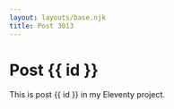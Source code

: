 ```yaml
---
layout: layouts/base.njk
title: Post 3013
---
```


# Post {{ id }}

This is post {{ id }} in my Eleventy project.
